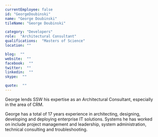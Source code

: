 ```yaml
---
currentEmployee: false
id: "GeorgeDoubinski"
name: "George Doubinski"
tileName: "George Doubinski"

category: "Developers"
role:  "Architectural Consultant"
qualifications:  "Masters of Science"
location: ""

blog:  ""
website:  ""
facebook:  ""
twitter:  ""
linkedin:  ""
skype:  ""

quote:  ""
---
```


George lends SSW his expertise as an Architectural Consultant, especially in the area of CRM.

George has a total of 17 years experience in architecting, designing, developing and deploying enterprise IT solutions. Systems he has worked on include project management and leadership, system administration, technical consulting and troubleshooting.